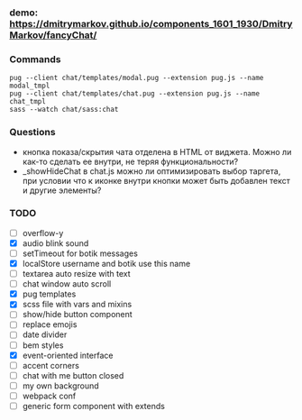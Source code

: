 ### demo: https://dmitrymarkov.github.io/components_1601_1930/DmitryMarkov/fancyChat/

### Commands
```
pug --client chat/templates/modal.pug --extension pug.js --name modal_tmpl
pug --client chat/templates/chat.pug --extension pug.js --name chat_tmpl
sass --watch chat/sass:chat
```

### Questions

- кнопка показа/скрытия чата отделена в HTML от виджета. Можно ли как-то сделать ее внутри, не теряя функциональности?
- _showHideChat в chat.js можно ли оптимизировать выбор таргета, при условии что к иконке внутри кнопки может быть добавлен текст и другие элементы?

### TODO

- [ ] overflow-y
- [x] audio blink sound
- [ ] setTimeout for botik messages
- [x] localStore username and botik use this name
- [ ] textarea auto resize with text
- [ ] chat window auto scroll
- [x] pug templates
- [x] scss file with vars and mixins
- [ ] show/hide button component
- [ ] replace emojis
- [ ] date divider
- [ ] bem styles
- [x] event-oriented interface
- [ ] accent corners
- [ ] chat with me button closed
- [ ] my own background
- [ ] webpack conf
- [ ] generic form component with extends